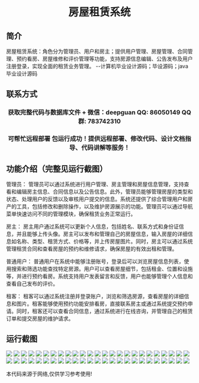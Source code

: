 <p><h1 align="center">房屋租赁系统</h1></p>

## 简介
房屋租赁系统：角色分为管理员、用户和房主；提供用户管理、房屋管理、合同管理、预约看房、房屋维修和评价管理等功能，支持房源信息编辑、公告发布及用户注册登录，实现全面的租赁业务管理。    --计算机毕业设计源码；毕设源码；java毕业设计源码


## 联系方式
<p><h3 align="center">获取完整代码与数据库文件 + 微信：deepguan QQ: 86050149 QQ群: 783742310</h3></p>
<p><h3 align="center">可帮忙远程部署 包运行成功！提供远程部署、修改代码、设计文档指导、代码讲解等服务！</h3></p>

## 功能介绍（完整见运行截图）
管理员： 管理员可以通过系统进行用户管理、房主管理和房屋信息管理，支持查看和编辑房主信息、合同信息以及公告信息。此外，管理员能够管理房屋的类型和状态、处理用户的反馈以及审核用户提交的信息。系统还提供了综合管理用户和房产的工具，包括修改和删除操作，以及维护房源展示的功能。管理员可以通过导航菜单快速访问不同的管理模块，确保租赁业务正常运行。

房主： 房主用户通过系统可以更新个人信息，包括姓名、联系方式和身份证信息，并且能够上传头像。房主可以发布和管理自己的房屋信息，输入房屋的详细信息如名称、类型、租赁方式、价格等，并上传房屋图片。同时，房主可以通过系统管理租赁合同和查看房屋的预约和维修请求，确保房屋的有效出租和管理。

普通用户： 普通用户在系统中能够注册账号，登录后可以浏览房屋信息列表，使用搜索和筛选功能查找特定房源。用户可以查看房屋细节，包括租金、位置和设施等，并进行预约看房。系统支持用户发表留言和反馈，用户也能够管理个人信息和查看自己发布的评价。

租客： 租客可以通过系统注册并登录账户，浏览和筛选房源，查看房屋的详细信息和图片。租客能够使用预约功能安排看房，直接联系房主或通过系统提交预约申请。同时，租客还可以查看合同信息，通过系统进行在线咨询，并管理自己的租赁订单和提交房屋的维护请求。


## 运行截图
![](img/001.jpg)
![](img/002.jpg)
![](img/003.jpg)
![](img/004.jpg)
![](img/005.jpg)
![](img/006.jpg)
![](img/007.jpg)
![](img/008.jpg)
![](img/009.jpg)
![](img/010.jpg)
![](img/011.jpg)
![](img/012.jpg)
![](img/013.jpg)
![](img/014.jpg)
![](img/015.jpg)
![](img/016.jpg)
![](img/017.jpg)
![](img/018.jpg)
![](img/019.jpg)
![](img/020.jpg)
![](img/021.jpg)
![](img/022.jpg)
![](img/023.jpg)
![](img/024.jpg)
![](img/025.jpg)
![](img/026.jpg)
![](img/027.jpg)
![](img/028.jpg)
![](img/029.jpg)
![](img/030.jpg)
![](img/031.jpg)
![](img/032.jpg)
![](img/033.jpg)
![](img/034.jpg)
![](img/035.jpg)
![](img/036.jpg)
![](img/037.jpg)
![](img/038.jpg)
![](img/039.jpg)
![](img/040.jpg)
![](img/041.jpg)
![](img/042.jpg)
![](img/043.jpg)
![](img/044.jpg)
![](img/045.jpg)
![](img/046.jpg)
![](img/047.jpg)
![](img/048.jpg)
![](img/049.jpg)
![](img/050.jpg)

<p>本代码来源于网络,仅供学习参考使用!</p>
